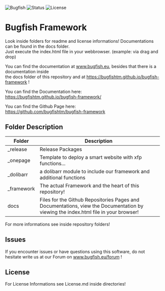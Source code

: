 ![Bugfish](https://img.shields.io/badge/Bugfish-Framework-orange)
![Status](https://img.shields.io/badge/Status-Ongoing_Development-yellow)
![License](https://img.shields.io/badge/License-MIT-black)

# Bugfish Framework
Look inside folders for readme and license informations! Documentations can be found in the docs folder.  
Just execute the index.html file in your webbrowser. (example: via drag and drop)

You can find the documentation at www.bugfish.eu, besides  that there is a documentation inside  
 the docs folder of this repository and at https://bugfishtm.github.io/bugfish-framework !  

You can find the Documentation here:  
https://bugfishtm.github.io/bugfish-framework/

You can find the Github Page here:  
https://github.com/bugfishtm/bugfish-framework


## Folder Description

|Folder|Description|
|-|-|
|_release|Release Packages|
|_onepage|Template to deploy a smart website with xfp functions...|
|_dolibarr|a dolibarr module to include our framework and additional functions|
|_framework| The actual Framework and the heart of this repository!|
|docs|Files for the Github Repositories Pages and Documentations, view the Documentation by viewing the index.html file in your browser!|

For more informations see inside repository folders!

## Issues
If you encounter issues or have questions using this software, do not hesitate write us at our Forum on www.bugfish.eu/forum !

## License
For License Informations see License.md inside directories!